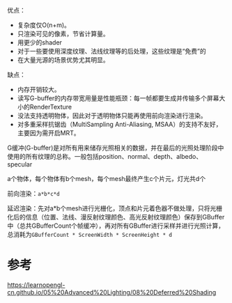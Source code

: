 优点：

- 复杂度仅O(n+m)。
- 只渲染可见的像素，节省计算量。
- 用更少的shader
- 对于一些要使用深度纹理、法线纹理等的后处理，这些纹理是“免费”的
- 在大量光源的场景优势尤其明显。

缺点：

- 内存开销较大。
- 读写G-buffer的内存带宽用量是性能瓶颈：每一帧都要生成并传输多个屏幕大小的RenderTexture
- 没法支持透明物体，因此对于透明物体只能再使用前向渲染进行渲染。
- 对多重采样抗锯齿（MultiSampling Anti-Aliasing, MSAA）的支持不友好，主要因为需开启MRT。



G缓冲(G-buffer)是对所有用来储存光照相关的数据，并在最后的光照处理阶段中使用的所有纹理的总称。一般包括position、normal、depth、albedo、specular



a个物体，每个物体有b个mesh，每个mesh最终产生c个片元，灯光共d个

前向渲染：`a*b*c*d`

延迟渲染：先对a*b个mesh进行光栅化，顶点和片元着色器不做处理，只将光栅化后的信息（位置、法线、漫反射纹理颜色、高光反射纹理颜色）保存到GBuffer中（总共GBufferCount个帧缓冲），再对所有GBuffer进行采样并进行光照计算，总消耗为`GBufferCount * ScreenWidth * ScreenHeight * d`

# 参考

https://learnopengl-cn.github.io/05%20Advanced%20Lighting/08%20Deferred%20Shading